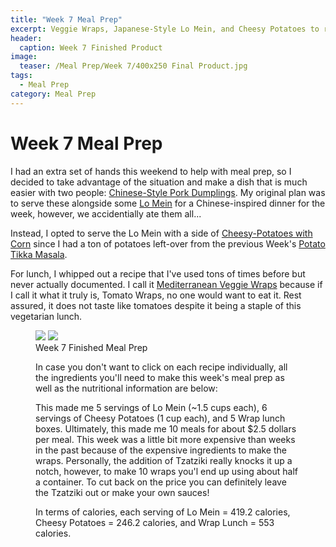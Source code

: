 ```yaml
---
title: "Week 7 Meal Prep"
excerpt: Veggie Wraps, Japanese-Style Lo Mein, and Cheesy Potatoes to round-out the week
header:
  caption: Week 7 Finished Product
image:
  teaser: /Meal Prep/Week 7/400x250 Final Product.jpg
tags: 
  - Meal Prep
category: Meal Prep
---
```


# Week 7 Meal Prep

I had an extra set of hands this weekend to help with meal prep, so I decided to take advantage of the situation and make a dish that is much easier with two people: [Chinese-Style Pork Dumplings](http://underwriteyourlife.com/recipe/ChineseStylePorkDumplings). My original plan was to serve these alongside some [Lo Mein](http://underwriteyourlife.com/recipe/LoMein) for a Chinese-inspired dinner for the week, however, we accidentially ate them all...

Instead, I opted to serve the Lo Mein with a side of [Cheesy-Potatoes with Corn](http://underwriteyourlife.com/recipe/CheesyPotatoes/) since I had a ton of potatoes left-over from the previous Week's [Potato Tikka Masala](http://underwriteyourlife.com/recipe%20failure/PotatoTikkaMasala/). 

For lunch, I whipped out a recipe that I've used tons of times before but never actually documented. I call it [Mediterranean Veggie Wraps](http://underwriteyourlife.com/recipe/MediterraneanVeggieWraps) because if I call it what it truly is, Tomato Wraps, no one would want to eat it. Rest assured, it does not taste like tomatoes despite it being a staple of this vegetarian lunch. 

<figure class="half">
  <img src="{{ site.url }}/images/Meal Prep/Week 7/Final Product (unmodified).jpg">
  <img src="{{ site.url }}/images/Meal Prep/Week 7/Flipped.jpg">
	<figcaption> Week 7 Finished Meal Prep </figcaption>

In case you don't want to click on each recipe individually, all the ingredients you'll need to make this week's meal prep as well as the nutritional information are below:


This made me 5 servings of Lo Mein (~1.5 cups each), 6 servings of Cheesy Potatoes (1 cup each), and 5 Wrap lunch boxes. Ultimately, this made me 10 meals for about $2.5 dollars per meal. This week was a little bit more expensive than weeks in the past because of the expensive ingredients to make the wraps. Personally, the addition of Tzatziki really knocks it up a notch, however, to make 10 wraps you'l end up using about half a container. To cut back on the price you can definitely leave the Tzatziki out or make your own sauces!

In terms of calories, each serving of Lo Mein = 419.2 calories, Cheesy Potatoes = 246.2 calories, and Wrap Lunch = 553 calories. 

